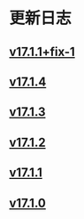 # 更新日志

## [v17.1.1+fix-1](v17.1.1+fix-1.md)

## [v17.1.4](v17.1.4.md)

## [v17.1.3](v17.1.3.md)

## [v17.1.2](v17.1.2.md)

## [v17.1.1](v17.1.1.md)

## [v17.1.0](v17.1.0.md)

